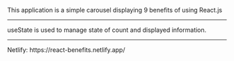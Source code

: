 This application is a simple carousel displaying 9 benefits of using React.js
<hr>
useState is used to manage state of count and displayed information.
<hr>
Netlify: https://react-benefits.netlify.app/